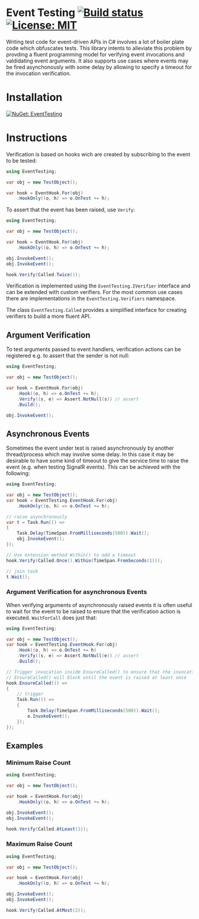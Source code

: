 # Event Testing [![Build status](https://ci.appveyor.com/api/projects/status/0wckkllo1i5n8c49?svg=true)](https://ci.appveyor.com/project/f-tischler/eventtesting) [![License: MIT](https://img.shields.io/badge/License-MIT-yellow.svg)](https://opensource.org/licenses/MIT) 

Writing test code for event-driven APIs in C# involves a lot of boiler plate code which obfuscates tests. This library intents to alleviate this problem by provding a fluent programming model for verifying event invocations and valdidating event arguments. It also supports use cases where events may be fired asynchonously with some delay by allowing to specify a timeout for the invocation verification.

# Installation

[![NuGet: EventTesting](https://img.shields.io/nuget/v/ftischler.EventTesting?style=for-the-badge&logo=nuget)](https://www.nuget.org/packages/ftischler.EventTesting/)

# Instructions

Verification is based on hooks wich are created by subscribing to the event to be tested:

```cs
using EventTesting;

var obj = new TestObject();

var hook = EventHook.For(obj)
    .HookOnly((o, h) => o.OnTest += h);
``` 

To assert that the event has been raised, use `Verify`:

```cs
using EventTesting;

var obj = new TestObject();

var hook = EventHook.For(obj)
    .HookOnly((o, h) => o.OnTest += h);

obj.InvokeEvent();
obj.InvokeEvent();

hook.Verify(Called.Twice());
```

Verification is implemented using the `EventTesting.IVerifier` interface and can be extended with custom verifiers. For the most common use cases there are implementations in the `EventTesting.Verifiers` namespace. 

The class `EventTesting.Called` provides a simplified interface for creating verifiers to build a more fluent API.

## Argument Verification

To test arguments passed to event handlers, verification actions can be registered e.g. to assert that the sender is not null:

```cs
using EventTesting;

var obj = new TestObject();

var hook = EventHook.For(obj)
    .Hook((o, h) => o.OnTest += h);
    .Verify((s, e) => Assert.NotNull(s)) // assert
    .Build();

obj.InvokeEvent();
```

## Asynchronous Events

Sometimes the event under test is raised asynchronously by another thread/process which may involve some delay. In this case it may be desirable to have some kind of timeout to give the service time to raise the event (e.g. when testing SignalR events). This can be achieved with the following:

```cs
using EventTesting;

var obj = new TestObject();
var hook = EventTesting.EventHook.For(obj)
    .HookOnly((o, h) => o.OnTest += h);

// raise asynchronously
var t = Task.Run(() =>
{
    Task.Delay(TimeSpan.FromMilliseconds(500)).Wait();
    obj.InvokeEvent();
});

// Use extension method Within() to add a timeout
hook.Verify(Called.Once().Within(TimeSpan.FromSeconds(1)));

// join task
t.Wait();
```
### Argument Verification for asynchronous Events

When verifying arguments of asynchronously raised events it is often useful to wait for the event to be raised to ensure that the verification action is executed. `WaitForCall` does just that:

```cs
using EventTesting;

var obj = new TestObject();
var hook = EventTesting.EventHook.For(obj)
    .Hook((o, h) => o.OnTest += h)
    .Verify((s, e) => Assert.NotNull(e)) // assert
    .Build();

// Trigger invocation inside EnsureCalled() to ensure that the invocation is picked up
// EnsureCalled() will block until the event is raised at least once
hook.EnsureCalled(() => 
{
    // trigger
    Task.Run(() =>
    {
        Task.Delay(TimeSpan.FromMilliseconds(500)).Wait();
        o.InvokeEvent();
    });
});
```

## Examples

### Minimum Raise Count

```cs
using EventTesting;

var obj = new TestObject();

var hook = EventHook.For(obj)
    .HookOnly((o, h) => o.OnTest += h);

obj.InvokeEvent();
obj.InvokeEvent();

hook.Verify(Called.AtLeast(1));
```
### Maximum Raise Count

```cs
using EventTesting;

var obj = new TestObject();

var hook = EventHook.For(obj)
    .HookOnly((o, h) => o.OnTest += h);

obj.InvokeEvent();
obj.InvokeEvent();

hook.Verify(Called.AtMost(2));
```
